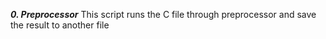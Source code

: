 ***0. Preprocessor***
This script runs the C file through preprocessor and save the result to another file

